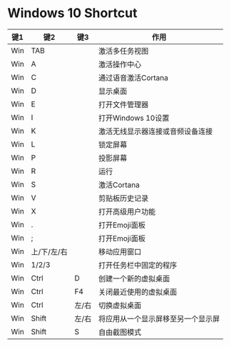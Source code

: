 # Windows 10 Shortcut 

| 键1  | 键2         | 键3   | 作用                               |
| ---- | ----------- | ----- | ---------------------------------- |
| Win  | TAB         |       | 激活多任务视图                     |
| Win  | A           |       | 激活操作中心                       |
| Win  | C           |       | 通过语音激活Cortana                |
| Win  | D           |       | 显示桌面                           |
| Win  | E           |       | 打开文件管理器                     |
| Win  | I           |       | 打开Windows 10设置                 |
| Win  | K           |       | 激活无线显示器连接或音频设备连接   |
| Win  | L           |       | 锁定屏幕                           |
| Win  | P           |       | 投影屏幕                           |
| Win  | R           |       | 运行                               |
| Win  | S           |       | 激活Cortana                        |
| Win  | V           |       | 剪贴板历史记录                     |
| Win  | X           |       | 打开高级用户功能                   |
| Win  | .           |       | 打开Emoji面板                      |
| Win  | ;           |       | 打开Emoji面板                      |
| Win  | 上/下/左/右 |       | 移动应用窗口                       |
| Win  | 1/2/3       |       | 打开任务栏中固定的程序             |
| Win  | Ctrl        | D     | 创建一个新的虚拟桌面               |
| Win  | Ctrl        | F4    | 关闭最近使用的虚拟桌面             |
| Win  | Ctrl        | 左/右 | 切换虚拟桌面                       |
| Win  | Shift       | 左/右 | 将应用从一个显示屏移至另一个显示屏 |
| Win  | Shift       | S     | 自由截图模式                       |

